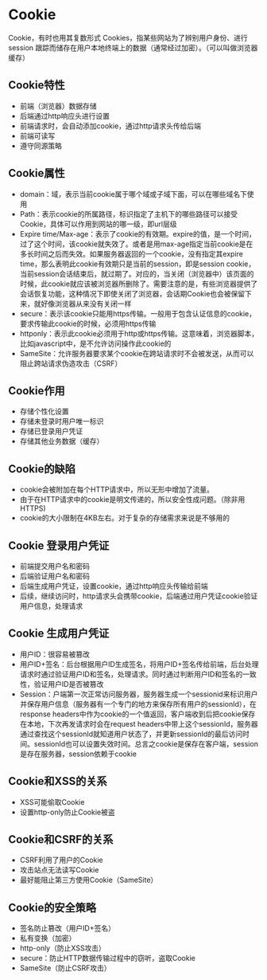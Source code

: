 # Cookie

Cookie，有时也用其复数形式 Cookies，指某些网站为了辨别用户身份、进行 session 跟踪而储存在用户本地终端上的数据（通常经过加密）。（可以叫做浏览器缓存）

## Cookie特性

- 前端（浏览器）数据存储
- 后端通过http响应头进行设置
- 前端请求时，会自动添加cookie，通过http请求头传给后端
- 前端可读写
- 遵守同源策略

## Cookie属性

- domain：域，表示当前cookie属于哪个域或子域下面，可以在哪些域名下使用
- Path：表示cookie的所属路径，标识指定了主机下的哪些路径可以接受Cookie，具体可以作用到网站的哪一级，即url层级
- Expire time/Max-age：表示了cookie的有效期。expire的值，是一个时间，过了这个时间，该cookie就失效了。或者是用max-age指定当前cookie是在多长时间之后而失效。如果服务器返回的一个cookie，没有指定其expire time，那么表明此cookie有效期只是当前的session，即是session cookie，当前session会话结束后，就过期了。对应的，当关闭（浏览器中）该页面的时候，此cookie就应该被浏览器所删除了。需要注意的是，有些浏览器提供了会话恢复功能，这种情况下即使关闭了浏览器，会话期Cookie也会被保留下来，就好像浏览器从来没有关闭一样
- secure：表示该cookie只能用https传输。一般用于包含认证信息的cookie，要求传输此cookie的时候，必须用https传输
- httponly：表示此cookie必须用于http或https传输。这意味着，浏览器脚本，比如javascript中，是不允许访问操作此cookie的
- SameSite：允许服务器要求某个cookie在跨站请求时不会被发送，从而可以阻止跨站请求伪造攻击（CSRF）

## Cookie作用

- 存储个性化设置
- 存储未登录时用户唯一标识
- 存储已登录用户凭证
- 存储其他业务数据（缓存）

## Cookie的缺陷

- cookie会被附加在每个HTTP请求中，所以无形中增加了流量。
- 由于在HTTP请求中的cookie是明文传递的，所以安全性成问题。（除非用HTTPS)
- cookie的大小限制在4KB左右。对于复杂的存储需求来说是不够用的

## Cookie 登录用户凭证

- 前端提交用户名和密码
- 后端验证用户名和密码
- 后端生成用户凭证，设置cookie，通过http响应头传输给前端
- 后续，继续访问时，http请求头会携带cookie，后端通过用户凭证cookie验证用户信息，处理请求

## Cookie 生成用户凭证

- 用户ID：很容易被篡改
- 用户ID+签名：后台根据用户ID生成签名，将用户ID+签名传给前端，后台处理请求时通过验证用户ID和签名，处理请求。同时通过判断用户ID和签名的一致性，验证用户ID是否被篡改
- Session：户端第一次正常访问服务器，服务器生成一个sessionid来标识用户并保存用户信息（服务器有一个专门的地方来保存所有用户的sessionId），在response headers中作为cookie的一个值返回，客户端收到后把cookie保存在本地，下次再发请求时会在request headers中带上这个sessionId，服务器通过查找这个sessionId就知道用户状态了，并更新sessionId的最后访问时间。sessionId也可以设置失效时间。总言之cookie是保存在客户端，session是存在服务器，session依赖于cookie

## Cookie和XSS的关系

- XSS可能偷取Cookie
- 设置http-only防止Cookie被盗

## Cookie和CSRF的关系

- CSRF利用了用户的Cookie
- 攻击站点无法读写Cookie
- 最好能阻止第三方使用Cookie（SameSite）

## Cookie的安全策略

- 签名防止篡改（用户ID+签名）
- 私有变换（加密）
- http-only（防止XSS攻击）
- secure：防止HTTP数据传输过程中的窃听，盗取Cookie
- SameSite（防止CSRF攻击）
